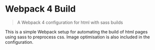 # Webpack 4 Build
> A Webpack 4 configuration for html with sass builds

This is a simple Webpack setup for automating the build of html pages using sass to preprocess css. Image optimisation is also included in the configuration.